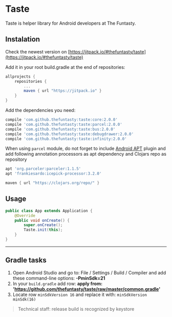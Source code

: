 # Taste #

Taste is helper library for Android developers at The Funtasty.


## Instalation

Check the newest version on [https://jitpack.io/#thefuntasty/taste](https://jitpack.io/#thefuntasty/taste)

Add it in your root build.gradle at the end of repositories:

```groovy
allprojects {
    repositories {
        ...
        maven { url "https://jitpack.io" }
    }
}
```

Add the dependencies you need:

```groovy
compile 'com.github.thefuntasty:taste:core:2.0.0'
compile 'com.github.thefuntasty:taste:parcel:2.0.0'
compile 'com.github.thefuntasty:taste:bus:2.0.0'
compile 'com.github.thefuntasty:taste:debugdrawer:2.0.0'
compile 'com.github.thefuntasty:taste:infinity:2.0.0'
```

When using `parcel` module, do not forget to include [Android APT](https://bitbucket.org/hvisser/android-apt) plugin and add following annotation processors as apt dependency and Clojars repo as repository
```groovy
apt 'org.parceler:parceler:1.1.5'
apt 'frankiesardo:icepick-processor:3.2.0'
```
```groovy
maven { url "https://clojars.org/repo/" }
```

## Usage

```java
public class App extends Application {
    @Override
    public void onCreate() {
        super.onCreate();
        Taste.init(this);
    }
}
```

***

## Gradle tasks

1. Open Android Studio and go to: File / Settings / Build / Compiler and add these command-line options: **-PminSdk=21**
2. In your `build.gradle` add row: **apply from: 'https://github.com/thefuntasty/taste/raw/master/common.gradle'**
3. Locate row `minSdkVersion 16` and replace it with: `minSdkVersion minSdk(16)`

> Technical staff: release build is recognized by keystore
